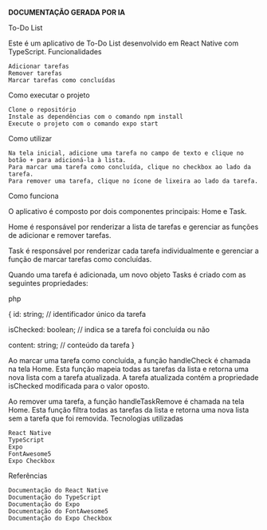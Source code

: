**DOCUMENTAÇÃO GERADA POR IA**


To-Do List

Este é um aplicativo de To-Do List desenvolvido em React Native com TypeScript.
Funcionalidades

    Adicionar tarefas
    Remover tarefas
    Marcar tarefas como concluídas

Como executar o projeto

    Clone o repositório
    Instale as dependências com o comando npm install
    Execute o projeto com o comando expo start

Como utilizar

    Na tela inicial, adicione uma tarefa no campo de texto e clique no botão + para adicioná-la à lista.
    Para marcar uma tarefa como concluída, clique no checkbox ao lado da tarefa.
    Para remover uma tarefa, clique no ícone de lixeira ao lado da tarefa.

Como funciona

O aplicativo é composto por dois componentes principais: Home e Task.

Home é responsável por renderizar a lista de tarefas e gerenciar as funções de adicionar e remover tarefas.

Task é responsável por renderizar cada tarefa individualmente e gerenciar a função de marcar tarefas como concluídas.

Quando uma tarefa é adicionada, um novo objeto Tasks é criado com as seguintes propriedades:

php

{
  id: string; // identificador único da tarefa
  
  isChecked: boolean; // indica se a tarefa foi concluída ou não
  
  content: string; // conteúdo da tarefa
}

Ao marcar uma tarefa como concluída, a função handleCheck é chamada na tela Home. Esta função mapeia todas as tarefas da lista e retorna uma nova lista com a tarefa atualizada. A tarefa atualizada contém a propriedade isChecked modificada para o valor oposto.

Ao remover uma tarefa, a função handleTaskRemove é chamada na tela Home. Esta função filtra todas as tarefas da lista e retorna uma nova lista sem a tarefa que foi removida.
Tecnologias utilizadas

    React Native
    TypeScript
    Expo
    FontAwesome5
    Expo Checkbox

Referências

    Documentação do React Native
    Documentação do TypeScript
    Documentação do Expo
    Documentação do FontAwesome5
    Documentação do Expo Checkbox
